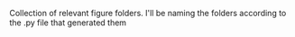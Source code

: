 Collection of relevant figure folders. I'll be naming the folders according to the .py file that generated them
